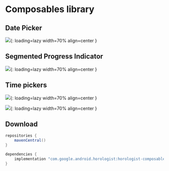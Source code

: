 # Composables library

## Date Picker

![](date_picker.png){: loading=lazy width=70% align=center }

## Segmented Progress Indicator

![](segmented_progress_indicator.png){: loading=lazy width=70% align=center }

## Time pickers

![](time_12h_picker.png){: loading=lazy width=70% align=center }

![](time_24h_picker.png){: loading=lazy width=70% align=center }

## Download

```groovy
repositories {
    mavenCentral()
}

dependencies {
    implementation "com.google.android.horologist:horologist-composables:<version>"
}
```
